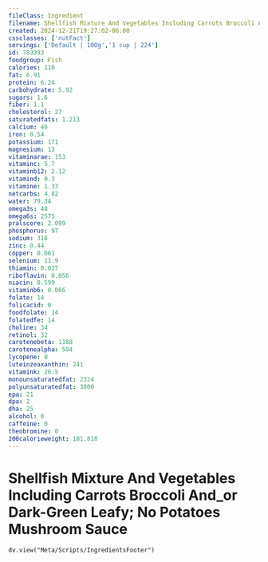 ```yaml
---
fileClass: Ingredient
filename: Shellfish Mixture And Vegetables Including Carrots Broccoli And_or Dark-Green Leafy; No Potatoes Mushroom Sauce
created: 2024-12-21T19:27:02-06:00
cssclasses: ['nutFact']
servings: ['Default | 100g','1 cup | 224']
id: 783393
foodgroup: Fish
calories: 110
fat: 6.91
protein: 6.24
carbohydrate: 5.92
sugars: 1.6
fiber: 1.1
cholesterol: 27
saturatedfats: 1.213
calcium: 46
iron: 0.54
potassium: 171
magnesium: 13
vitaminarae: 153
vitaminc: 5.7
vitaminb12: 2.12
vitamind: 0.3
vitamine: 1.33
netcarbs: 4.82
water: 79.34
omega3s: 48
omega6s: 2575
pralscore: 2.099
phosphorus: 97
sodium: 318
zinc: 0.44
copper: 0.061
selenium: 11.9
thiamin: 0.027
riboflavin: 0.056
niacin: 0.599
vitaminb6: 0.066
folate: 14
folicacid: 0
foodfolate: 14
folatedfe: 14
choline: 34
retinol: 32
carotenebeta: 1188
carotenealpha: 504
lycopene: 0
luteinzeaxanthin: 241
vitamink: 26.5
monounsaturatedfat: 2324
polyunsaturatedfat: 3000
epa: 21
dpa: 2
dha: 25
alcohol: 0
caffeine: 0
theobromine: 0
200calorieweight: 181.818
---
```


# Shellfish Mixture And Vegetables Including Carrots Broccoli And_or Dark-Green Leafy; No Potatoes Mushroom Sauce

```dataviewjs
dv.view("Meta/Scripts/IngredientsFooter")
```